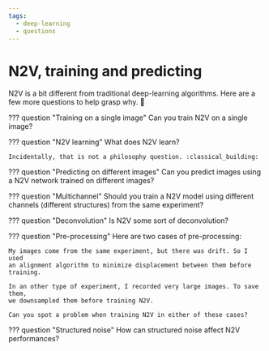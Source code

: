 ```yaml
---
tags:
  - deep-learning
  - questions
---
```

# N2V, training and predicting

N2V is a bit different from traditional deep-learning algorithms. Here are
a few more questions to help grasp why. :memo:

??? question "Training on a single image"
    Can you train N2V on a single image?

??? question "N2V learning"
    What does N2V learn?

    Incidentally, that is not a philosophy question. :classical_building:

??? question "Predicting on different images"
    Can you predict images using a N2V network trained on different images?

??? question "Multichannel"
    Should you train a N2V model using different channels (different structures)
    from the same experiment?

??? question "Deconvolution"
    Is N2V some sort of deconvolution?

??? question "Pre-processing"
    Here are two cases of pre-processing:

    My images come from the same experiment, but there was drift. So I used
    an alignment algorithm to minimize displacement between them before training.

    In an other type of experiment, I recorded very large images. To save them,
    we downsampled them before training N2V.

    Can you spot a problem when training N2V in either of these cases?

??? question "Structured noise"
    How can structured noise affect N2V performances?
